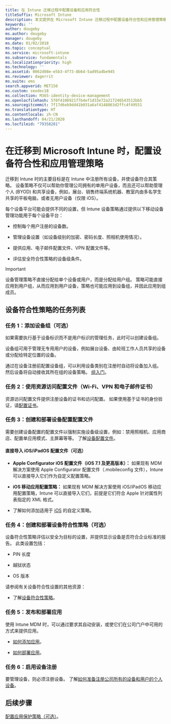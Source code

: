 ```yaml
---
title: 在 Intune 迁移过程中配置设备和应用符合性
titleSuffix: Microsoft Intune
description: 本文提供在 Microsoft Intune 迁移过程中配置设备符合性和应用管理策略的必要步骤。
keywords: ''
author: dougeby
ms.author: dougeby
manager: dougeby
ms.date: 01/02/2018
ms.topic: conceptual
ms.service: microsoft-intune
ms.subservice: fundamentals
ms.localizationpriority: high
ms.technology: ''
ms.assetid: 0062d08e-e5b3-4f73-8b64-5ad95adbe945
ms.reviewer: dagerrit
ms.suite: ems
search.appverid: MET150
ms.custom: seodec18
ms.collection: M365-identity-device-management
ms.openlocfilehash: 5f0f4106921f7b4ef1d33e72a217246543512bb5
ms.sourcegitcommit: 7f17d6eb9dd41b031a6af4148863d2ffc4f49551
ms.translationtype: HT
ms.contentlocale: zh-CN
ms.lasthandoff: 04/21/2020
ms.locfileid: "79358281"
---
```

# <a name="configure-device-compliance-and-app-management-policies-when-migrating-to-microsoft-intune"></a>在迁移到 Microsoft Intune 时，配置设备符合性和应用管理策略

迁移到 Intune 时的主要目标是在 Intune 中注册所有设备，并使设备符合其策略。 设备策略不仅可以帮助你管理公司拥有的单用户设备，而且还可以帮助管理个人 (BYOD) 和共享设备，例如，展台、销售终端系统机器、教室内由多名学生共享的平板电脑，或者无用户设备（仅限 iOS）。

每个设备平台可能会提供不同的设置，但 Intune 设备策略通过提供以下移动设备管理功能用于每个设备平台：

- 控制每个用户注册的设备数。

- 管理设备设置（如设备级别的加密、密码长度、照相机使用情况）。

- 提供应用、电子邮件配置文件、VPN 配置文件等。

- 评估安全符合性策略的设备级条件。

> [!IMPORTANT]
> 设备管理策略不直接分配给单个设备或用户，而是分配给用户组。 策略可能直接应用到用户组，从而应用到用户设备，策略也可能应用到设备组，并因此应用到组成员。

## <a name="task-list-for-device-compliance-policies"></a>设备符合性策略的任务列表

### <a name="task-1-add-device-groups-optional"></a>任务 1：添加设备组（可选）

如果需要执行基于设备标识而不是用户标识的管理任务，此时可以创建设备组。

设备组可用于管理无专用用户的设备，例如展台设备、由轮班工作人员共享的设备或分配给特定位置的设备。

通过在设备注册前配置设备组，可以利用设备类别在注册时自动将设备加入组。 然后设备将自动接收其所在组的设备策略。 [组入门](groups-get-started.md)。

### <a name="task-2-use-resource-access-profiles-wi-fi-vpn-and-email-certificates"></a>任务 2：使用资源访问配置文件（Wi-Fi、VPN 和电子邮件证书）

资源访问配置文件提供注册设备的证书和访问配置。 如果使用基于证书的身份验证，请[配置证书](../protect/certificates-configure.md)。

### <a name="task-3-create-and-deploy-device-configuration-profiles"></a>任务 3：创建和部署设备配置配置文件

需要创建设备配置的配置文件以强制实施设备级设置，例如：禁用照相机、应用商店、配置单应用模式、主屏幕等等。 了解[设备配置文件](../configuration/device-profiles.md)。

#### <a name="directly-import-iosipados-configuration-profiles-optional"></a>直接导入 iOS/iPadOS 配置文件（可选）

- **Apple Configurator iOS 配置文件（iOS 7.1 及更高版本）：** 如果现有 MDM 解决方案使用 Apple Configurator 配置文件（.mobileconfig 文件），Intune 可以直接导入它们作为自定义配置策略。

- **iOS 移动应用配置策略：** 如果现有 MDM 解决方案使用 iOS/iPadOS 移动应用配置策略，Intune 可以直接导入它们，前提是它们符合 Apple 针对属性列表指定的 XML 格式。

- 了解如何添加适用于 [iOS](../configuration/custom-settings-ios.md) 的自定义策略。

### <a name="task-4-create-and-deploy-device-compliance-policies-optional"></a>任务 4：创建和部署设备符合性策略（可选）

设备符合性策略评估以安全为目标的设置，并提供显示设备是否符合企业标准的报告。 此类设置包括：

- PIN 长度

- 越狱状态

- OS 版本

请参阅有关设备符合性设置的其他资源：

- 了解[设备符合性策略](../protect/device-compliance-get-started.md)。

### <a name="task-5-publish-and-deploy-apps"></a>任务 5：发布和部署应用

使用 Intune MDM 时，可以通过要求其自动安装，或使它们在公司门户中可用的方式来提供应用。

- [如何添加应用](../apps/apps-add.md)。

- [如何部署应用](../apps/apps-deploy.md)。

### <a name="task-6-enable-device-enrollment"></a>任务 6：启用设备注册

要管理设备，则必须注册设备。 了解[如何准备注册公司所有的设备和用户的个人设备](../enrollment/device-enrollment.md)。

## <a name="next-steps"></a>后续步骤

[配置应用保护策略（可选）](../apps/app-protection-policies.md)。

